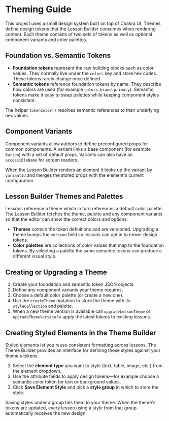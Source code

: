 # Theming Guide

This project uses a small design system built on top of Chakra UI.  Themes define design tokens that the Lesson Builder consumes when rendering content.  Each theme consists of two sets of tokens as well as optional component variants and color palettes.

## Foundation vs. Semantic Tokens

* **Foundation tokens** represent the raw building blocks such as color values.  They normally live under the `colors` key and store hex codes.  These tokens rarely change once defined.
* **Semantic tokens** reference foundation tokens by name.  They describe how colors are used (for example `colors.brand.primary`).  Semantic tokens make it easy to swap palettes while keeping component styles consistent.

The helper `tokenColor()` resolves semantic references to their underlying hex values.

## Component Variants

Component variants allow authors to define preconfigured props for common components.  A variant links a base component (for example `Button`) with a set of default props.  Variants can also have an `accessibleName` for screen readers.

When the Lesson Builder renders an element it looks up the variant by `variantId` and merges the stored props with the element's current configuration.

## Lesson Builder Themes and Palettes

Lessons reference a theme which in turn references a default color palette.  The Lesson Builder fetches the theme, palette and any component variants so that the editor can show the correct colors and options.

* **Themes** contain the token definitions and are versioned.  Upgrading a theme bumps the `version` field so lessons can opt in to newer design tokens.
* **Color palettes** are collections of color values that map to the foundation tokens.  By selecting a palette the same semantic tokens can produce a different visual style.

## Creating or Upgrading a Theme

1. Create your foundation and semantic token JSON objects.
2. Define any component variants your theme requires.
3. Choose a default color palette (or create a new one).
4. Use the `createTheme` mutation to store the theme with its `styleCollection` and palette.
5. When a new theme version is available call `upgradeLessonTheme` or `upgradeThemeVersion` to apply the latest tokens to existing lessons.

## Creating Styled Elements in the Theme Builder

Styled elements let you reuse consistent formatting across lessons. The Theme
Builder provides an interface for defining these styles against your theme's
tokens.

1. Select the **element type** you want to style (text, table, image, etc.) from
   the element dropdown.
2. Use the attribute fields to apply design tokens&mdash;for example choose a
   semantic color token for text or background values.
3. Click **Save Element Style** and pick a **style group** in which to store the
   style.

Saving styles under a group ties them to your theme. When the theme's tokens are
updated, every lesson using a style from that group automatically receives the
new design.

